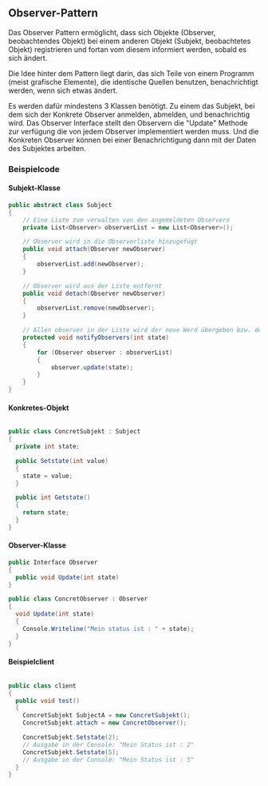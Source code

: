 ## Observer-Pattern

Das Observer Pattern ermöglicht, dass sich Objekte (Observer, beobachtendes Objekt)
bei einem anderen Objekt (Subjekt, beobachtetes Objekt) registrieren und fortan vom
diesem informiert werden, sobald es sich ändert.

Die Idee hinter dem Pattern liegt darin, das sich Teile von einem Programm (meist grafische Elemente),
die identische Quellen benutzen, benachrichtigt werden, wenn sich etwas ändert.

Es werden dafür mindestens 3 Klassen benötigt.
Zu einem das Subjekt, bei dem sich der Konkrete Observer anmelden, abmelden, und benachrichtig wird.
Das Observer Interface stellt den Observern die "Update" Methode zur verfügung die von jedem Observer implementiert werden muss.
Und die Konkreten Observer können bei einer Benachrichtigung dann mit der Daten des Subjektes arbeiten.

### Beispielcode

#### Subjekt-Klasse

```csharp
public abstract class Subject
{
    // Eine Liste zum verwalten von den angemeldeten Observern
    private List<Observer> observerList = new List<Observer>();

    // Observer wird in die Observerliste hinzugefügt
    public void attach(Observer newObserver)
    {
        observerList.add(newObserver);
    }

    // Observer wird aus der Liste entfernt
    public void detach(Observer newObserver)
    {
        observerList.remove(newObserver);
    }

    // Allen observer in der Liste wird der neue Werd übergeben bzw. deren Update Methode wird aufgerufen.
    protected void notifyObservers(int state)
    {
        for (Observer observer : observerList)
        {
            observer.update(state);
        }
    }
}
```


#### Konkretes-Objekt

```csharp

public class ConcretSubjekt : Subject
{
  private int state;

  public Setstate(int value)
  {
    state = value;
  }

  public int Getstate()
  {
    return state;
  }
}
```

#### Observer-Klasse

```csharp
public Interface Observer
{
  public void Update(int state)
}

public class ConcretObserver : Observer
{
  void Update(int state)
  {
    Console.Writeline("Mein status ist : " + state);
  }
}
```

#### Beispielclient

```csharp

public class client
{
  public void test()
  {
    ConcretSubjekt SubjectA = new ConcretSubjekt();
    ConcretSubjekt.attach = new ConcretObserver();

    ConcretSubjekt.Setstate(2);
    // Ausgabe in der Console: "Mein Status ist : 2"
    ConcretSubjekt.Setstate(5);
    // Ausgabe in der Console: "Mein Status ist : 5"
  }
}
```
